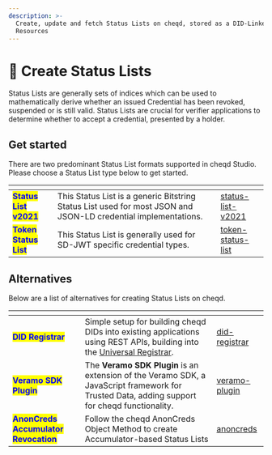```yaml
---
description: >-
  Create, update and fetch Status Lists on cheqd, stored as a DID-Linked
  Resources
---
```


# 🎋 Create Status Lists

Status Lists are generally sets of indices which can be used to mathematically derive whether an issued Credential has been revoked, suspended or is still valid. Status Lists are crucial for verifier applications to determine whether to accept a credential, presented by a holder.

## Get started

There are two predominant Status List formats supported in cheqd Studio. Please choose a Status List type below to get started.

<table data-card-size="large" data-view="cards"><thead><tr><th></th><th></th><th data-hidden data-card-target data-type="content-ref"></th></tr></thead><tbody><tr><td><mark style="color:blue;"><strong>Status List v2021</strong></mark></td><td>This Status List is a generic Bitstring Status List used for most JSON and JSON-LD credential implementations.</td><td><a href="status-list-v2021/">status-list-v2021</a></td></tr><tr><td><mark style="color:blue;"><strong>Token Status List</strong></mark></td><td>This Status List is generally used for SD-JWT specific credential types.</td><td><a href="token-status-list/">token-status-list</a></td></tr></tbody></table>

## Alternatives

Below are a list of alternatives for creating Status Lists on cheqd.

<table data-card-size="large" data-view="cards"><thead><tr><th></th><th></th><th data-hidden data-card-target data-type="content-ref"></th></tr></thead><tbody><tr><td><mark style="color:blue;"><strong>DID Registrar</strong></mark></td><td>Simple setup for building cheqd DIDs into existing applications using REST APIs, building into the <a href="https://uniregistrar.io/">Universal Registrar</a>.</td><td><a href="../../advanced/did-registrar/">did-registrar</a></td></tr><tr><td><mark style="color:blue;"><strong>Veramo SDK Plugin</strong></mark></td><td>The <strong>Veramo SDK Plugin</strong> is an extension of the Veramo SDK, a JavaScript framework for Trusted Data, adding support for cheqd functionality.</td><td><a href="../../sdk/veramo-plugin/">veramo-plugin</a></td></tr><tr><td><mark style="color:blue;"><strong>AnonCreds Accumulator Revocation</strong></mark></td><td>Follow the cheqd AnonCreds Object Method to create Accumulator-based Status Lists</td><td><a href="../../advanced/anoncreds/">anoncreds</a></td></tr></tbody></table>
